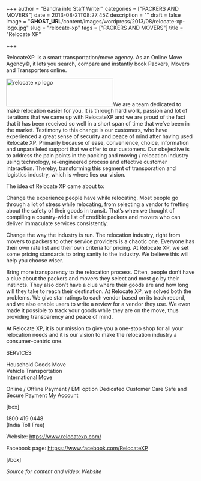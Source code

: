 +++
author = "Bandra info Staff Writer"
categories = ["PACKERS AND MOVERS"]
date = 2013-08-21T08:27:45Z
description = ""
draft = false
image = "__GHOST_URL__/content/images/wordpress/2013/08/relocate-xp-logo.jpg"
slug = "relocate-xp"
tags = ["PACKERS AND MOVERS"]
title = "Relocate XP"

+++


<p>RelocateXP  is a smart transportation/move agency. As an Online Move Agency©, it lets you search, compare and instantly book Packers, Movers and Transporters online.</p>
<p><a href="https://i0.wp.com/bandra.info/wp-content/uploads/2013/08/relocate-xp-logo.jpg?ssl=1"><img loading="lazy" class="size-full wp-image-3927 alignright" alt="relocate xp logo" src="https://i0.wp.com/bandra.info/wp-content/uploads/2013/08/relocate-xp-logo.jpg?resize=285%2C74&#038;ssl=1" width="285" height="74" data-recalc-dims="1" /></a>We are a team dedicated to make relocation easier for you. It is through hard work, passion and lot of iterations that we came up with RelocateXP and we are proud of the fact that it has been received so well in a short span of time that we’ve been in the market. Testimony to this change is our customers, who have experienced a great sense of security and peace of mind after having used Relocate XP. Primarily because of ease, convenience, choice, information and unparalleled support that we offer to our customers. Our obejective is to address the pain points in the packing and moving / relocation industry using technology, re-engineered process and effective customer interaction. Thereby, transforming this segment of transporation and logistics industry, which is where lies our vision.</p>
<p>The idea of Relocate XP came about to:</p>
<p>Change the experience people have while relocating. Most people go through a lot of stress while relocating, from selecting a vendor to fretting about the safety of their goods in transit. That’s when we thought of compiling a country-wide list of credible packers and movers who can deliver immaculate services consistently.</p>
<p>Change the way the industry is run. The relocation industry, right from movers to packers to other service providers is a chaotic one. Everyone has their own rate list and their own criteria for pricing. At Relocate XP, we set some pricing standards to bring sanity to the industry. We believe this will help you choose wiser.</p>
<p>Bring more transparency to the relocation process. Often, people don’t have a clue about the packers and movers they select and most go by their instincts. They also don’t have a clue where their goods are and how long will they take to reach their destination. At Relocate XP, we solved both the problems. We give star ratings to each vendor based on its track record, and we also enable users to write a review for a vendor they use. We even made it possible to track your goods while they are on the move, thus providing transparency and peace of mind.</p>
<p>At Relocate XP, it is our mission to give you a one-stop shop for all your relocation needs and it is our vision to make the relocation industry a consumer-centric one.</p>
<p>SERVICES</p>
<p>Household Goods Move<br />
Vehicle Transportation<br />
International Move</p>
<p>Online / Offline Payment / EMI option Dedicated Customer Care Safe and Secure Payment My Account</p>
<p>[box]</p>
<p>1800 419 0448<br />
(India Toll Free)</p>
<p>Website: <a href="https://www.relocatexp.com/">https://www.relocatexp.com/</a></p>
<p>Facebook page: <a href="httpss://www.facebook.com/RelocateXP">httpss://www.facebook.com/RelocateXP</a></p>
<p>[/box]</p>
<p><em>Source for content and video: Website</em></p>
<p>&nbsp;</p>



